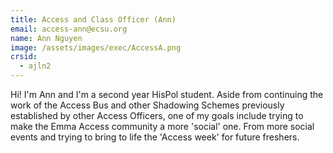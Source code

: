 ```yaml
---
title: Access and Class Officer (Ann)
email: access-ann@ecsu.org
name: Ann Nguyen
image: /assets/images/exec/AccessA.png
crsid:
  - ajln2
---
```

Hi! I'm Ann and I'm a second year HisPol student. Aside from continuing the work of the Access Bus and other Shadowing Schemes previously established by other Access Officers, one of my goals include trying to make the Emma Access community a more 'social' one. From more social events and trying to bring to life the 'Access week' for future freshers.  
